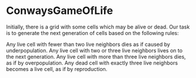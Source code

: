 # ConwaysGameOfLife
Initially, there is a grid with some cells which may be alive or dead. Our task is to generate the next generation of cells based on the following rules: 

Any live cell with fewer than two live neighbors dies as if caused by underpopulation.
Any live cell with two or three live neighbors lives on to the next generation.
Any live cell with more than three live neighbors dies, as if by overpopulation.
Any dead cell with exactly three live neighbors becomes a live cell, as if by reproduction.
